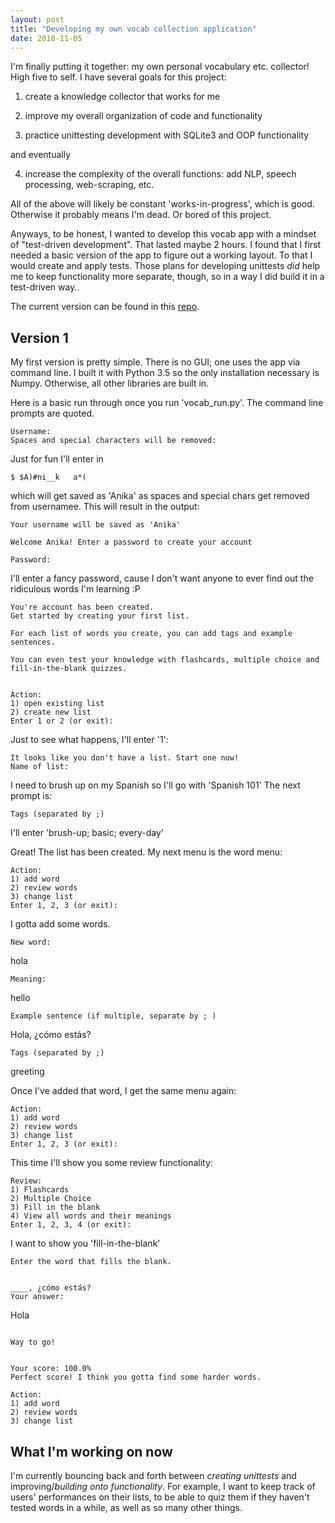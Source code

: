 ```yaml
---
layout: post
title: "Developing my own vocab collection application"
date: 2018-11-05
---
```


I'm finally putting it together: my own personal vocabulary etc. collector! High five to self. I have several goals for this project: 

1) create a knowledge collector that works for me

2) improve my overall organization of code and functionality

3) practice unittesting development with SQLite3 and OOP functionality

and eventually

4) increase the complexity of the overall functions: add NLP, speech processing, web-scraping, etc.

All of the above will likely be constant 'works-in-progress', which is good. Otherwise it probably means I'm dead. Or bored of this project. 

Anyways, to be honest, I wanted to develop this vocab app with a mindset of "test-driven development". That lasted maybe 2 hours. I found that I first needed a basic version of the app to figure out a working layout. To that I would create and apply tests. Those plans for developing unittests *did* help me to keep functionality more separate, though, so in a way I did build it in a test-driven way..

The current version can be found in this <a href="https://github.com/a-n-rose/Vocab-Collector-and-Tester">repo</a>.

## Version 1

My first version is pretty simple. There is no GUI; one uses the app via command line. I built it with Python 3.5 so the only installation necessary is Numpy. Otherwise, all other libraries are built in. 

Here is a basic run through once you run 'vocab_run.py'. The command line prompts are quoted.

```
Username: 
Spaces and special characters will be removed: 
```
Just for fun I'll enter in  
```
$ $A)#ni__k   a*( 
```
which will get saved as 'Anika' as spaces and special chars get removed from usernamee. This will result in the output:
```
Your username will be saved as 'Anika'

Welcome Anika! Enter a password to create your account

Password: 

```
I'll enter a fancy password, cause I don't want anyone to ever find out the ridiculous words I'm learning :P 

```
You're account has been created.
Get started by creating your first list.

For each list of words you create, you can add tags and example sentences.

You can even test your knowledge with flashcards, multiple choice and fill-in-the-blank quizzes.


Action:
1) open existing list
2) create new list
Enter 1 or 2 (or exit): 

```

Just to see what happens, I'll enter '1':
```
It looks like you don't have a list. Start one now!
Name of list: 
```
I need to brush up on my Spanish so I'll go with 'Spanish 101'
The next prompt is:
```
Tags (separated by ;)
```
I'll enter 'brush-up; basic; every-day'

Great! The list has been created. My next menu is the word menu:
```
Action:
1) add word
2) review words 
3) change list
Enter 1, 2, 3 (or exit): 
```

I gotta add some words.

```
New word: 
```
hola
```
Meaning: 
```
hello
```
Example sentence (if multiple, separate by ; ) 
```
Hola, ¿cómo estás?
```
Tags (separated by ;)
```
greeting


Once I've added that word, I get the same menu again:
```
Action:
1) add word
2) review words 
3) change list
Enter 1, 2, 3 (or exit): 
```

This time I'll show you some review functionality:

```
Review:
1) Flashcards
2) Multiple Choice
3) Fill in the blank
4) View all words and their meanings
Enter 1, 2, 3, 4 (or exit): 
```
I want to show you 'fill-in-the-blank'

```
Enter the word that fills the blank.


____, ¿cómo estás?
Your answer:
```
Hola
```

Way to go!


Your score: 100.0% 
Perfect score! I think you gotta find some harder words.

Action:
1) add word
2) review words 
3) change list

```
## What I'm working on now

I'm currently bouncing back and forth between *creating unittests* and improving/*building onto functionality*. For example, I want to keep track of users' performances on their lists, to be able to quiz them if they haven't tested words in a while, as well as so many other things. 
